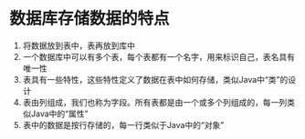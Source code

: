 # 数据库存储数据的特点



1. 将数据放到表中，表再放到库中
2. 一个数据库中可以有多个表，每个表都有一个名字，用来标识自己，表名具有唯一性
3. 表具有一些特性，这些特性定义了数据在表中如何存储，类似Java中“类”的设计
4. 表由列组成，我们也称为字段。所有表都是由一个或多个列组成的，每一列类似Java中的“属性”
5. 表中的数据是按行存储的，每一行类似于Java中的“对象”



